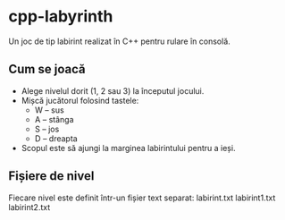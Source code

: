 # cpp-labyrinth

Un joc de tip labirint realizat în C++ pentru rulare în consolă.

## Cum se joacă
- Alege nivelul dorit (1, 2 sau 3) la începutul jocului.
- Mișcă jucătorul folosind tastele:
  - W – sus
  - A – stânga
  - S – jos
  - D – dreapta
- Scopul este să ajungi la marginea labirintului pentru a ieși.

## Fișiere de nivel
Fiecare nivel este definit într-un fișier text separat:
labirint.txt
labirint1.txt
labirint2.txt
